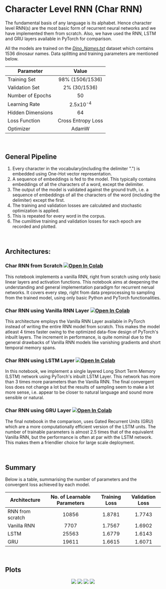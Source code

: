 # Character Level RNN (Char RNN)
The fundamental basis of any language is its alphabet. Hence character level RNN(s) are the most basic form of recurrent neural networks and we have implemented them from scratch. Also, we have used the RNN, LSTM and GRU layers available in PyTorch for comparison.

All the models are  trained on the [*Dino_Names.txt*](https://github.com/IvLabs/Natural-Language-Processing/raw/master/Datasets/Dino_Names.txt) dataset which contains 1536 dinosaur names. Data splitting and training parameters are mentioned below.


| Parameter         |        Value        |
| ----------------- |:-------------------:|
| Training Set      |   98% (1506/1536)   |
| Validation Set    |    2% (30/1536)     |
| Number of Epochs  |         50          |
| Learning Rate     | 2.5x10<sup>-4</sup> |
| Hidden Dimensions |         64          |
| Loss Function     | Cross Entropy Loss  |
| Optimizer         |        AdamW        |

<br />

## General Pipeline
1. Every character in the vocabulary(including the delimiter ".") is embedded using One-Hot vector representation.
2. A sequence of embeddings is fed to the model. This typically contains embeddings of all the characters of a word, except the delimiter.
3. The output of the model is validated against the ground truth, i.e. a sequence of embeddings of all the characters of the word (including the delimiter) except the first.
4. The training and validation losses are calculated and stochastic optimization is applied. 
5. This is repeated for every word in the corpus.
6. The cumilitive training and validation losses for each epoch are recorded and plotted.

<br />

## Architectures:
### Char RNN from Scratch [![Open In Colab](https://colab.research.google.com/assets/colab-badge.svg)](https://colab.research.google.com/drive/1N01IvqI0yxK1CAKi0cfwRTcgvR-_YukL?authuser=1#forceEdit=true&sandboxMode=true)
This notebook implements a vanilla RNN, right from scratch using only basic linear layers and activation functions. This notebook aims at deepening the understanding and general implementation paradigm for recurrent nerual networks. It covers every step, right from data preprocessing to sampling from the trained model, using only basic Python and PyTorch functionalities.

### Char RNN using Vanilla RNN Layer [![Open In Colab](https://colab.research.google.com/assets/colab-badge.svg)](https://colab.research.google.com/drive/1POL4Hjr-jATbmJLEhfGqcUhKNB6XYHHp?authuser=1#scrollTo=I9-KnRCAkFWj&forceEdit=true&sandboxMode=true)
This architecture employs the Vanilla RNN Layer available in PyTorch instead of writing the entire RNN model from scratch. This makes the model atleast 4 times faster owing to the optimized data-flow design of PyTorch's inbuilt layers. The increment in performance, is quite nominal due to the general drawbacks of Vanilla RNN models like vanishing gradients and short temporal memory spans.

### Char RNN using LSTM Layer [![Open In Colab](https://colab.research.google.com/assets/colab-badge.svg)](https://colab.research.google.com/drive/1lj7S2NaPa55rS-3X4yWlMj3-dy1EPEne?authuser=1#forceEdit=true&sandboxMode=true)
In this notebook, we implement a single layered Long Short Term Memory (LSTM) network using PyTorch's inbuilt LSTM Layer. This network has more than 3 times more parameters than the Vanilla RNN. The final convergent loss does not change a lot but the results of sampling seem to make a lot more sense, i.e. appear to be closer to natural language and sound more sensible or natural.

### Char RNN using GRU Layer [![Open In Colab](https://colab.research.google.com/assets/colab-badge.svg)](https://colab.research.google.com/drive/1KHngbDPUXEpSyl1HfbIFeNwkun5ssZsK?authuser=1#scrollTo=aIQUjAXtmFRD&forceEdit=true&sandboxMode=true)
The final notebook in the comparison, uses Gated Recurrent Units (GRU) which are a more computationally efficient version of the LSTM units. The number of trainable parameters is almost 2.5 times that of the equivalent Vanilla RNN, but the performance is often at par with the LSTM network. This makes them a friendlier choice for large scale deployment.

<br />

## Summary
Below is a table, summarising the number of parameters and the convergent loss achieved by each model.

  | Architecture     | No. of Learnable Parameters | Training Loss | Validation Loss |
  | ---------------- |:---------------------------:|:-------------:|:---------------:|
  | RNN from scratch |            10856            |    1.8781     |     1.7743      |
  | Vanilla RNN      |            7707             |    1.7567     |     1.6902      |
  | LSTM             |            25563            |    1.6779     |     1.6143      |
  | GRU              |            19611            |    1.6615     |     1.6071      |


<br />

## Plots
<p align="center">
  <img src = "https://github.com/IvLabs/Natural-Language-Processing/blob/master/Plots/Dino_Names_Scratch.jpeg?raw=true"/>
  <img src = "https://github.com/IvLabs/Natural-Language-Processing/blob/master/Plots/Dino_Names_RNN.jpeg?raw=true"/> 
  <img src = "https://github.com/IvLabs/Natural-Language-Processing/blob/master/Plots/Dino_Names_LSTM.jpeg?raw=true"/>
  <img src = "https://github.com/IvLabs/Natural-Language-Processing/blob/master/Plots/Dino_Names_GRU.jpeg?raw=true"/>
</p>

